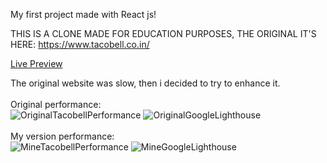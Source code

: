 My first project made with React js!

THIS IS A CLONE MADE FOR EDUCATION PURPOSES, THE ORIGINAL IT'S HERE: https://www.tacobell.co.in/

<a href="https://argotenacius.github.io/Tacobell-clone/"> Live Preview </a>

The original website was slow, then i decided to try to enhance it.
<br><br>
Original performance: 
<br>
![OriginalTacobellPerformance](https://user-images.githubusercontent.com/94071579/156835092-24715c74-bbe2-4b63-bad7-b7f12d6325d2.png)
![OriginalGoogleLighthouse](https://user-images.githubusercontent.com/94071579/156837075-ddc3daa5-f0d8-4d54-a6d7-82662fbf5efb.png)
<br><br>
My version performance: 
<br>
![MineTacobellPerformance](https://user-images.githubusercontent.com/94071579/156835138-ade053b5-3f45-44c0-b216-101000d592e7.png)
![MineGoogleLighthouse](https://user-images.githubusercontent.com/94071579/156837091-d33b018d-c4a1-486a-81e6-d061e7f1ac87.png)
<br>
